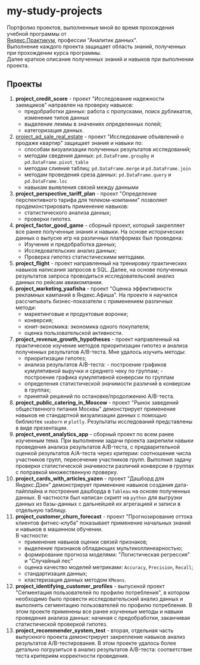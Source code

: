 # my-study-projects
Портфолио проектов, выполненные мной во время прохождения учебной программы от  
[Яндекс.Практикум](https://practicum.yandex.ru/), профессии "Аналитик данных".  
Выполнение каждого проекта защищает область знаний, полученных при прохождении курса программы.  
Далее краткое описание полученных знаний и навыков при выполнении проекта.

## Проекты

1. **project_credit_score** - проект "Исследование надежности заемщиков" направлен на проверку навыков:
    - предобработки данных: работа с пропусками, поиск дубликатов, изменение типов данных
    - выделение леммы в значениях определенных полей;
    - категоризация данных.
2. [project_ad_sale_real_estate](https://github.com/azaze77o/my-study-projects/tree/main/project_ad_sale_real_estate) - проект "Исследование объявлений о продаже квартир" защищает знания и навыки по:
    - способам визуализации полученных результатов исследований;
    - методам сведения данных: `pd.DataFrame.groupby` и `pd.DataFrame.pivot_table`
    - методам слияния таблиц: `pd.DataFrame.merge` и `pd.DataFrame.join`
    - методам проведения среза данных: `pd.DataFrame.query` и `pd.DataFrame.loc`
    - навыкам выявления связей между данными
3. **project_perspective_tariff_plan** - проект "Определение перспективного тарифа для телеком-компании" позволяет продемонстрировать применение навыков:
    - статистического анализа данных;
    - проверки гипотез.
4. **project_factor_good_game** - сборный проект, который закрепляет все ранее полученные знания и навыки. На основе исторических данных о выпуске игр на различных платформах был проведена:
    - Изучение и предобработка данных;
    - Исследовательских анализ данных;
    - Проверка гипотез статистическими методами.
 5. **project_flight** - проект направленный на тренировку практических навыков написания запросов в SQL. Далее, на основе полученных результатов запроса проводиться исследовательский анализ данных по рейсам авиакомпании.
 6. **project_мarketing_yaafisha** - проект "Оценка эффективности рекламных кампаний в Яндекс.Афиша". На проекте я научился рассчитывать бизнес-показатели с применением различных методи:
    - маркетинговые и продуктовые воронки;
    - конверсия;
    - юнит-экономика: экономика одного покупателя;
    - оценка пользовательской активности.
7. **project_revenue_growth_hypotheses** - проект направленный на практическое изучение методов приоритизации гипотез и анализа полученных результатов A/B-теста. Мне удалось изучить методы:
    - приоритизации гипотез;
    - анализа результатов A/B-теста:
            - построение графиков кумулятивной выручки и среднего чеку по группам;
            - построение графика кумулятивной конверсии по группам
    - определения статистической значимости различий в конверсии в группах;
    - принятий решений по остановке/продолжению A/B-теста.
8. **project_public_catering_in_Moscow** - проект "Рынок заведений общественного питания Москвы" демонстрирует применение навыков не стандартной визуализации данных с помощью библиотек `seaborn` и `plotly`. Результаты исследований представлены в виде презентации.
9. **project_event_analytics_app** - сборный проект по всем ранее изученным тема. При выполнении задачи проекта закрепили навыки проведения анализа результатов A/B-теста, с предварительной оценкой результатов A/A-теста через критерии: соотношения числа участников групп, пересечение участников групп. Выполнил задачу проверки статистической значимости различий конверсии в группах с поправкой множественную проверку.
10. **project_cards_with_articles_yazen** - проект "Дашборд для Яндекс.Дзен" демонстрирует применение навыков создания дата-пайплайна и построения дашборда в `Tableau` на основе полученных данных. В частности был написан скрипт на `python` для выгрузки данных из базы-данных с дальнейшей их агрегацией и записи в отдельную таблицу. 
11. **project_customer_churn_forecast** - проект "Прогнозирование оттока клиентов фитнес-клуба" показывает применение начальных знаний и навыков в машинном обучении.  
 В частности:
    - применение навыков оценки связей признаков;
    - выделение признаков обладающих мультиколлинеарностью;
    - формирование прогноза моделями: "Логистическая регрессия" и "Случайный лес"
    - оценка качество моделей метриками: `Accuracy`, `Precision`, `Recall`;
    - стандартизация данных;
    - кластеризация данных методом `KMeans`.
12. **project_identifying_customer_profiles** - выпускной проект "Сегментация пользователей по профилю потребления", в котором необходимо было провести исследовательский анализ данных и выполнить сегментацию пользователей по профилю потребления. В этом проекте применены все ранее изученные методы и навыки проведения анализа данных: начиная с предобработки, заканчивая статистической проверкой гипотез.
13. **project_recommender_system_test**  - вторая, отдельная часть выпускного проекта демонстрирует закрепление навыков анализ результатов A/B-тестирования. В этом проекте удалось более детально погрузиться в анализ результатов A/B-теста: соответствие теста критериям корректности проведения. 


